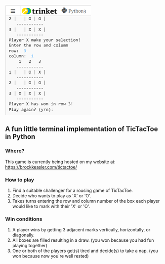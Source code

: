 
![Project Screenshot](images/tictactoe.PNG)

## A fun little terminal implementation of TicTacToe in Python

### Where?
This game is currently being hosted on my website at:
https://brockkeasler.com/tictactoe/

### How to play
1) Find a suitable challenger for a rousing game of TicTacToe.
2) Decide who wants to play as 'X' or 'O'.
3) Takes turns entering the row and column number of the box each player would like to mark with their 'X' or 'O'.
### Win conditions
1) A player wins by getting 3 adjacent marks vertically, horizontally, or diagonally.
2) All boxes are filled resulting in a draw. (you won because you had fun playing together)
3) One or both of the players get(s) tired and decide(s) to take a nap. (you won because now you're well rested)

